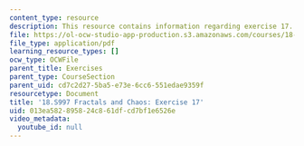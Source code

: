 ```yaml
---
content_type: resource
description: This resource contains information regarding exercise 17.
file: https://ol-ocw-studio-app-production.s3.amazonaws.com/courses/18-s997-introduction-to-matlab-programming-fall-2011/013ea582895824c861dfcd7bf1e6526e_MIT18_S997F11_Exercise_17.pdf
file_type: application/pdf
learning_resource_types: []
ocw_type: OCWFile
parent_title: Exercises
parent_type: CourseSection
parent_uid: cd7c2d27-5ba5-e73e-6cc6-551edae9359f
resourcetype: Document
title: '18.S997 Fractals and Chaos: Exercise 17'
uid: 013ea582-8958-24c8-61df-cd7bf1e6526e
video_metadata:
  youtube_id: null
---
```

